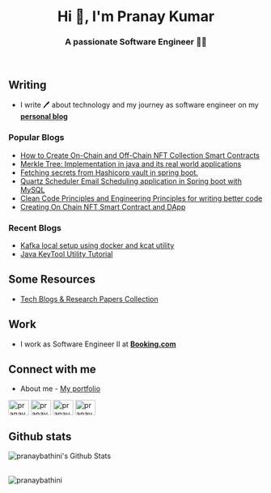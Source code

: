 <!-- [<img src="https://github.com/pranaykumargoud/pranaykumargoud/blob/master/intro.png?raw=true" >](https://www.linkedin.com/in/pranaykumargoud/) -->



<h1 align="center">Hi 👋, I'm Pranay Kumar</h1>
<h3 align="center">A passionate Software Engineer 🧑‍💻 </h3>



<br/>

## Writing

- I write 🖊 about technology and my journey as software engineer on my **[personal blog](https://pranaybathini.com)**

### Popular Blogs

- [How to Create On-Chain and Off-Chain NFT Collection Smart Contracts](https://hackernoon.com/how-to-create-on-chain-and-off-chain-nft-collection-smart-contracts)
- [Merkle Tree: Implementation in java and its real world applications](https://www.pranaybathini.com/2021/05/merkle-tree.html)
- [Fetching secrets from Hashicorp vault in spring boot.](https://www.pranaybathini.com/2021/05/hashicorp-vault-config-in-spring-boot.html)
- [Quartz Scheduler Email Scheduling application in Spring boot with MySQL](https://www.pranaybathini.com/2021/04/quartz-scheduler-email-scheduling.html)
- [Clean Code Principles and Engineering Principles for writing better code](https://www.pranaybathini.com/2021/05/clean-code-principles.html)
- [Creating On Chain NFT Smart Contract and DApp](https://dev.to/pranaybathini/creating-an-loot-royale-nft-collection-dapp-2ie)

### Recent Blogs

- [Kafka local setup using docker and kcat utility](https://www.pranaybathini.com/2022/12/kafka-local-setup-using-docker.html)
- [Java KeyTool Utility Tutorial](https://www.pranaybathini.com/2022/03/java-keytool-utility.html)


## Some Resources
- [Tech Blogs & Research Papers Collection](https://docs.google.com/document/d/1RrJO2LTWvpQZ09PCXIYAHIR5n9IHG7egIfGLeJwjqAI/edit?usp=sharing)

## Work

- I work as Software Engineer II at **[Booking.com](https://www.bookingholdings.com/)**


## Connect with me

- About me - [My portfolio](https://about.pranaybathini.com/)


<p align="left">

<a href="https://twitter.com/pranay_bathini" target="blank"><img align="center" src="https://raw.githubusercontent.com/rahuldkjain/github-profile-readme-generator/master/src/images/icons/Social/twitter.svg" alt="pranay_bathini" height="30" width="40" /></a>
<a href="https://linkedin.com/in/pranaybathini" target="blank"><img align="center" src="https://raw.githubusercontent.com/rahuldkjain/github-profile-readme-generator/master/src/images/icons/Social/linked-in-alt.svg" alt="pranaybathini" height="30" width="40" /></a>
<a href="https://medium.com/@pranaybathini" target="blank"><img align="center" src="https://raw.githubusercontent.com/rahuldkjain/github-profile-readme-generator/master/src/images/icons/Social/medium.svg" alt="pranaybathini" height="30" width="40" /></a>
 <a href="https://dev.to/pranaybathini" target="blank"><img align="center" src="https://raw.githubusercontent.com/rahuldkjain/github-profile-readme-generator/master/src/images/icons/Social/devto.svg" alt="pranaybathini" height="30" width="40" /></a>
</p>


 ## Github stats

<img align="left" alt="pranaybathini's Github Stats" src="https://github-readme-stats.vercel.app/api?username=pranaybathini&hide=contribs&show_icons=true&hide_border=true" />


<br/>
<br/>

<p align="left"> <img src="https://komarev.com/ghpvc/?username=pranaybathini&label=Profile%20views&color=0e75b6&style=flat" alt="pranaybathini" /> </p>





